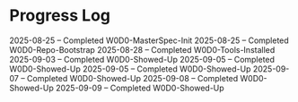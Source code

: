 # Progress Log

2025-08-25 – Completed W0D0-MasterSpec-Init
2025-08-25 – Completed W0D0-Repo-Bootstrap
2025-08-28 – Completed W0D0-Tools-Installed
2025-09-03 – Completed W0D0-Showed-Up
2025-09-05 – Completed W0D0-Showed-Up
2025-09-05 – Completed W0D0-Showed-Up
2025-09-07 – Completed W0D0-Showed-Up
2025-09-08 – Completed W0D0-Showed-Up
2025-09-09 – Completed W0D0-Showed-Up